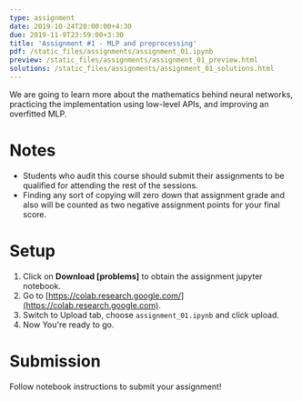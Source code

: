 ```yaml
---
type: assignment
date: 2019-10-24T20:00:00+4:30
due: 2019-11-9T23:59:00+3:30
title: 'Assignment #1 - MLP and preprocessing'
pdf: /static_files/assignments/assignment_01.ipynb
preview: /static_files/assignments/assignment_01_preview.html
solutions: /static_files/assignments/assignment_01_solutions.html
---
```

We are going to learn more about the mathematics behind neural networks, practicing the implementation using low-level APIs, and improving an overfitted MLP.

# Notes
- Students who audit this course should submit their assignments to be qualified for attending the rest of the sessions.
- Finding any sort of copying will zero down that assignment grade and also will be counted as two negative assignment points for your final score.

# Setup
1. Click on **Download [problems]** to obtain the assignment jupyter notebook.
2. Go to [https://colab.research.google.com/](https://colab.research.google.com).
3. Switch to Upload tab, choose `assignment_01.ipynb` and click upload.
4. Now You're ready to go.


# Submission
Follow notebook instructions to submit your assignment!